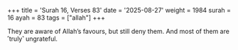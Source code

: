 +++
title = 'Surah 16, Verses 83'
date = '2025-08-27'
weight = 1984
surah = 16
ayah = 83
tags = ["allah"]
+++

They are aware of Allah’s favours, but still deny them. And most of them are ˹truly˺ ungrateful.